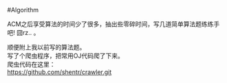 #Algorithm

ACM之后享受算法的时间少了很多，抽出些零碎时间，写几道简单算法题练练手吧! 囧rz.. 。</br>

顺便附上我以前写的算法题。</br>
写了个爬虫程序，把常用OJ代码爬了下来。 </br>
爬虫代码在这里：</br>
https://github.com/shentr/crawler.git

